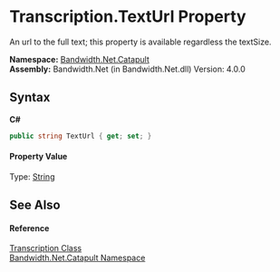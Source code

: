﻿# Transcription.TextUrl Property 
 

An url to the full text; this property is available regardless the textSize.

**Namespace:**&nbsp;<a href ="N_Bandwidth_Net_Catapult.md">Bandwidth.Net.Catapult</a><br />**Assembly:**&nbsp;Bandwidth.Net (in Bandwidth.Net.dll) Version: 4.0.0

## Syntax

**C#**<br />
``` C#
public string TextUrl { get; set; }
```


#### Property Value
Type: <a href="http://msdn2.microsoft.com/en-us/library/s1wwdcbf" target="_blank">String</a>

## See Also


#### Reference
<a href ="T_Bandwidth_Net_Catapult_Transcription.md">Transcription Class</a><br /><a href ="N_Bandwidth_Net_Catapult.md">Bandwidth.Net.Catapult Namespace</a><br />